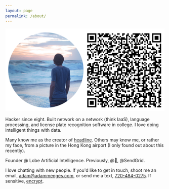 ```yaml
---
layout: page
permalink: /about/
---
```


![QR](/images/about.png)

Hacker since eight. Built network on a network (think IaaS), language processing, and license plate recognition software in college. I love doing intelligent things with data.

Many know me as the creator of [headline](http://headline.adammenges.com). Others may know me, or rather my face, from a picture in the Hong Kong airport (I only found out about this recently).

Founder @ Lobe Artificial Intelligence. Previously, @, @SendGrid.

I love chatting with new people. If you'd like to get in touch, shoot me an email, <adam@adammenges.com>, or send me a text, [720-484-0275](sms:720-484-0275). If sensitive, [encrypt](https://keybase.io/adammenges).
